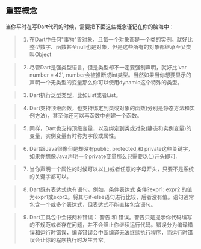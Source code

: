 ## 重要概念
当你平时在写Dart代码的时候，需要把下面这些概念谨记在你的脑海中：

>1. 在Dart中任何"事物"皆对象，且每一个对象都是一个类的实例。就好比整型数字、函数甚至null也是对象，但是这些所有的对象都继承至父类叫Object

>2. 尽管Dart是强类型语言，但是类型却不一定要强制声明，就好比'var number = 42', number会被推断成int类型。当然如果当你想要显示的声明一个无类型的变量那么你可以使用dynamic这个特殊的类型。

>3. Dart执行泛型类型，比如List<int>或者List<dynamic>。

>4. Dart支持顶级<top-level>函数，也支持绑定到类或对象的函数(分别是静态方法和实例方法)，甚至你还可以再函数中创建一个函数。

>5. 同样，Dart也支持顶级<top-level>变量，以及绑定到类或对象(静态和实例变量)的变量，实例变量有时称为字段或属性。

>6. Dart跟Java很像但是却没有public, protected,和 private这些关键字，如果你想像Java声明一个private变量那么只需要以(_)开头即可.

>7. 当你声明一个属性的时候可以以(_)或者任意的字母开头，只要不是系统的关键字都可以。

>8. Dart既有表达式也有语句。例如，条件表达式 条件?expr1: expr2 的值为expr1或expr2。将其与if-else语句进行比较，后者没有值。语句通常包含一个或多个表达式，但表达式不能直接包含语句。

>9. Dart工具包中会报两种错误： 警告 和 错误。警告只是提示你代码编写的不规范或者存在问题，并不会阻止你继续运行代码。错误分为编译错误和运行时错误，编译错误会中断编译无法继续执行程序，而运行时错误会让你的程序执行时发生异常。
